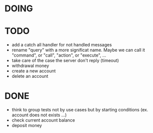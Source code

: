 # DOING



# TODO

* add a catch all handler for not handled messages
* rename "query" with a more significat name. Maybe we can call it "command", or "call", "action", or "execute", ...
* take care of the case the server don't reply (timeout)
* withdrawal money
* create a new account
* delete an account

# DONE

* think to group tests not by use cases but by starting conditions (ex. account does not exists ...)
* check current account balance
* deposit money
